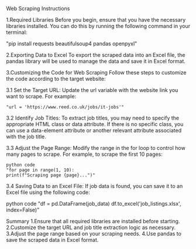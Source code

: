 Web Scraping Instructions

1.Required Libraries
  Before you begin, ensure that you have the necessary libraries installed. You can do this by running the following command in your terminal:

  "pip install requests beautifulsoup4 pandas openpyxl"

2.Exporting Data to Excel
  To export the scraped data into an Excel file, the pandas library will be used to manage the data and save it in Excel format.

3.Customizing the Code for Web Scraping
  Follow these steps to customize the code according to the target  website:

3.1 Set the Target URL: Update the url variable with 
    the website link  you want to scrape. For example:

    "url = 'https://www.reed.co.uk/jobs/it-jobs'"

3.2 Identify Job Titles: To extract job titles,
    you may need to specify  the appropriate HTML class or data attribute. If there is no specific class, you can use a data-element attribute or another relevant attribute associated with the job title.

3.3 Adjust the Page Range: Modify the range in the for
    loop to control  how many pages to scrape. For example, to scrape the first 10 pages:

    python code
    "for page in range(1, 10):
    print(f"Scraping page {page}...")"

3.4 Saving Data to an Excel File: If job data is found, you can 
    save it to an Excel file using the following code:

   python code
   "df = pd.DataFrame(job_data)
   df.to_excel('job_listings.xlsx', index=False)" 


   Summary
   1.Ensure that all required libraries are installed before starting.
   2.Customize the target URL and job title extraction logic as necessary.
   3.Adjust the page range based on your scraping needs.
   4.Use pandas to save the scraped data in Excel format.